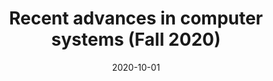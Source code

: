 ---
title: "Recent advances in computer systems (Fall 2020)"
collection: teaching
type: "Seminar"
permalink: https://dse.in.tum.de/teaching/recent-advances-in-computer-systems-wise2021/
venue: "Technical University of Munich, Department of Informatics"
date: 2020-10-01
location: "Munich, Germany"
---